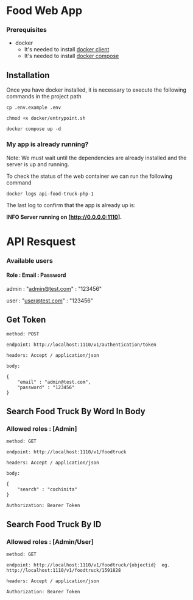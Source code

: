 # Food Web App

### Prerequisites

* docker
    * It's needed to install [docker client](https://docs.docker.com/get-docker/)
    * It's needed to install [docker compose](https://docs.docker.com/compose/install/)

## Installation

Once you have docker installed, it is necessary to execute the following commands in the project path

    cp .env.example .env
    
    chmod +x docker/entrypoint.sh

    docker compose up -d

### My app is already running?

Note: We must wait until the dependencies are already installed and the server is up and running.

To check the status of the web container we can run the following command

    docker logs api-food-truck-php-1

The last log to confirm that the app is already up is:

**__INFO Server running on [http://0.0.0.0:1110].__**

# API Resquest

### Available users

#### Role : Email : Password

admin : "admin@test.com" : "123456"

user : "user@test.com" : "123456"

## Get Token

    method: POST

    endpoint: http://localhost:1110/v1/authentication/token

    headers: Accept / application/json

    body:

    {
        "email" : "admin@test.com",
        "password" : "123456"
    }

## Search Food Truck By Word In Body

### Allowed roles : [Admin]

    method: GET

    endpoint: http://localhost:1110/v1/foodtruck

    headers: Accept / application/json
    
    body:
    
    {
        "search" : "cochinita"
    }
    
    Authorization: Bearer Token

## Search Food Truck By ID

### Allowed roles : [Admin/User]

    method: GET
    
    endpoint: http://localhost:1110/v1/foodtruck/{objectid}  eg. http://localhost:1110/v1/foodtruck/1591828
    
    headers: Accept / application/json
    
    Authorization: Bearer Token


